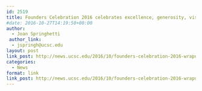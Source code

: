 ```yaml
---
id: 2519
title: Founders Celebration 2016 celebrates excellence, generosity, vision
#date: 2016-10-27T14:19:50+00:00
author:
  - Joan Springhetti
 author_link:
  - jspringh@ucsc.edu
layout: post
link_post: http://news.ucsc.edu/2016/10/founders-celebration-2016-wrapup-feature.html
categories:
  - News
format: link
link_post: http://news.ucsc.edu/2016/10/founders-celebration-2016-wrapup-feature.html
---
```

